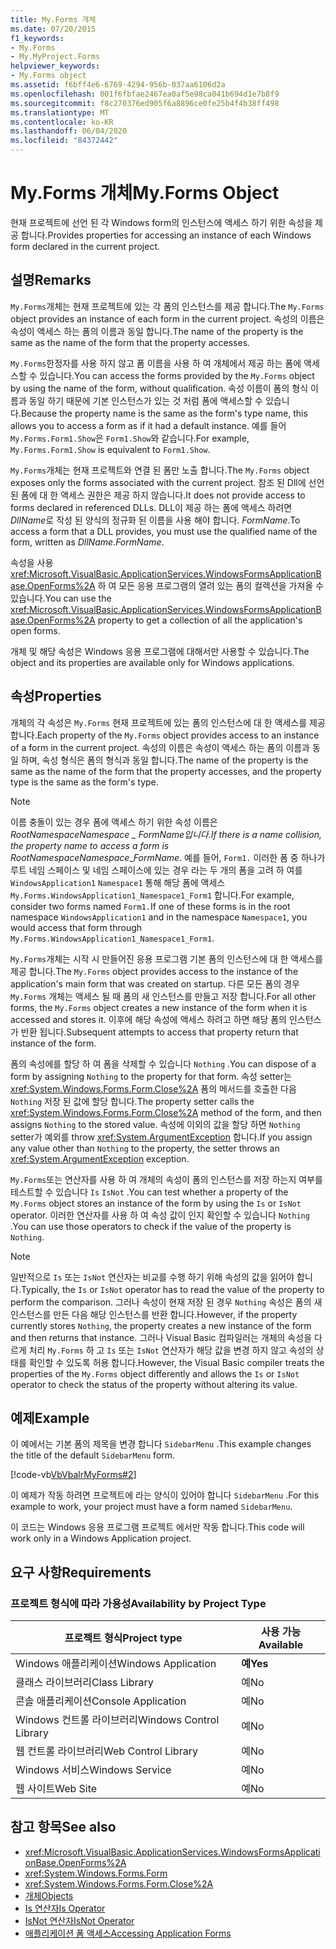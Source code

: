 ```yaml
---
title: My.Forms 개체
ms.date: 07/20/2015
f1_keywords:
- My.Forms
- My.MyProject.Forms
helpviewer_keywords:
- My.Forms object
ms.assetid: f6bff4e6-6769-4294-956b-037aa6106d2a
ms.openlocfilehash: 001f6fbfae2467ea0af5e98ca041b694d1e7b8f9
ms.sourcegitcommit: f8c270376ed905f6a8896ce0fe25b4f4b38ff498
ms.translationtype: MT
ms.contentlocale: ko-KR
ms.lasthandoff: 06/04/2020
ms.locfileid: "84372442"
---
```

# <a name="myforms-object"></a><span data-ttu-id="211f6-102">My.Forms 개체</span><span class="sxs-lookup"><span data-stu-id="211f6-102">My.Forms Object</span></span>

<span data-ttu-id="211f6-103">현재 프로젝트에 선언 된 각 Windows form의 인스턴스에 액세스 하기 위한 속성을 제공 합니다.</span><span class="sxs-lookup"><span data-stu-id="211f6-103">Provides properties for accessing an instance of each Windows form declared in the current project.</span></span>

## <a name="remarks"></a><span data-ttu-id="211f6-104">설명</span><span class="sxs-lookup"><span data-stu-id="211f6-104">Remarks</span></span>

<span data-ttu-id="211f6-105">`My.Forms`개체는 현재 프로젝트에 있는 각 폼의 인스턴스를 제공 합니다.</span><span class="sxs-lookup"><span data-stu-id="211f6-105">The `My.Forms` object provides an instance of each form in the current project.</span></span> <span data-ttu-id="211f6-106">속성의 이름은 속성이 액세스 하는 폼의 이름과 동일 합니다.</span><span class="sxs-lookup"><span data-stu-id="211f6-106">The name of the property is the same as the name of the form that the property accesses.</span></span>

<span data-ttu-id="211f6-107">`My.Forms`한정자를 사용 하지 않고 폼 이름을 사용 하 여 개체에서 제공 하는 폼에 액세스할 수 있습니다.</span><span class="sxs-lookup"><span data-stu-id="211f6-107">You can access the forms provided by the `My.Forms` object by using the name of the form, without qualification.</span></span> <span data-ttu-id="211f6-108">속성 이름이 폼의 형식 이름과 동일 하기 때문에 기본 인스턴스가 있는 것 처럼 폼에 액세스할 수 있습니다.</span><span class="sxs-lookup"><span data-stu-id="211f6-108">Because the property name is the same as the form's type name, this allows you to access a form as if it had a default instance.</span></span> <span data-ttu-id="211f6-109">예를 들어 `My.Forms.Form1.Show`은 `Form1.Show`와 같습니다.</span><span class="sxs-lookup"><span data-stu-id="211f6-109">For example, `My.Forms.Form1.Show` is equivalent to `Form1.Show`.</span></span>

<span data-ttu-id="211f6-110">`My.Forms`개체는 현재 프로젝트와 연결 된 폼만 노출 합니다.</span><span class="sxs-lookup"><span data-stu-id="211f6-110">The `My.Forms` object exposes only the forms associated with the current project.</span></span> <span data-ttu-id="211f6-111">참조 된 Dll에 선언 된 폼에 대 한 액세스 권한은 제공 하지 않습니다.</span><span class="sxs-lookup"><span data-stu-id="211f6-111">It does not provide access to forms declared in referenced DLLs.</span></span> <span data-ttu-id="211f6-112">DLL이 제공 하는 폼에 액세스 하려면 *DllName*로 작성 된 양식의 정규화 된 이름을 사용 해야 합니다. *FormName*.</span><span class="sxs-lookup"><span data-stu-id="211f6-112">To access a form that a DLL provides, you must use the qualified name of the form, written as *DllName*.*FormName*.</span></span>

<span data-ttu-id="211f6-113">속성을 사용 <xref:Microsoft.VisualBasic.ApplicationServices.WindowsFormsApplicationBase.OpenForms%2A> 하 여 모든 응용 프로그램의 열려 있는 폼의 컬렉션을 가져올 수 있습니다.</span><span class="sxs-lookup"><span data-stu-id="211f6-113">You can use the <xref:Microsoft.VisualBasic.ApplicationServices.WindowsFormsApplicationBase.OpenForms%2A> property to get a collection of all the application's open forms.</span></span>

<span data-ttu-id="211f6-114">개체 및 해당 속성은 Windows 응용 프로그램에 대해서만 사용할 수 있습니다.</span><span class="sxs-lookup"><span data-stu-id="211f6-114">The object and its properties are available only for Windows applications.</span></span>

## <a name="properties"></a><span data-ttu-id="211f6-115">속성</span><span class="sxs-lookup"><span data-stu-id="211f6-115">Properties</span></span>

<span data-ttu-id="211f6-116">개체의 각 속성은 `My.Forms` 현재 프로젝트에 있는 폼의 인스턴스에 대 한 액세스를 제공 합니다.</span><span class="sxs-lookup"><span data-stu-id="211f6-116">Each property of the `My.Forms` object provides access to an instance of a form in the current project.</span></span> <span data-ttu-id="211f6-117">속성의 이름은 속성이 액세스 하는 폼의 이름과 동일 하며, 속성 형식은 폼의 형식과 동일 합니다.</span><span class="sxs-lookup"><span data-stu-id="211f6-117">The name of the property is the same as the name of the form that the property accesses, and the property type is the same as the form's type.</span></span>

> [!NOTE]
> <span data-ttu-id="211f6-118">이름 충돌이 있는 경우 폼에 액세스 하기 위한 속성 이름은 *RootNamespace*_*Namespace* \_ *FormName*입니다.</span><span class="sxs-lookup"><span data-stu-id="211f6-118">If there is a name collision, the property name to access a form is *RootNamespace*_*Namespace*\_*FormName*.</span></span> <span data-ttu-id="211f6-119">예를 들어, `Form1.` 이러한 폼 중 하나가 루트 네임 스페이스 및 네임 스페이스에 있는 경우 라는 두 개의 폼을 고려 하 여를 `WindowsApplication1` `Namespace1` 통해 해당 폼에 액세스 `My.Forms.WindowsApplication1_Namespace1_Form1` 합니다.</span><span class="sxs-lookup"><span data-stu-id="211f6-119">For example, consider two forms named `Form1.`If one of these forms is in the root namespace `WindowsApplication1` and in the namespace `Namespace1`, you would access that form through `My.Forms.WindowsApplication1_Namespace1_Form1`.</span></span>

<span data-ttu-id="211f6-120">`My.Forms`개체는 시작 시 만들어진 응용 프로그램 기본 폼의 인스턴스에 대 한 액세스를 제공 합니다.</span><span class="sxs-lookup"><span data-stu-id="211f6-120">The `My.Forms` object provides access to the instance of the application's main form that was created on startup.</span></span> <span data-ttu-id="211f6-121">다른 모든 폼의 경우 `My.Forms` 개체는 액세스 될 때 폼의 새 인스턴스를 만들고 저장 합니다.</span><span class="sxs-lookup"><span data-stu-id="211f6-121">For all other forms, the `My.Forms` object creates a new instance of the form when it is accessed and stores it.</span></span> <span data-ttu-id="211f6-122">이후에 해당 속성에 액세스 하려고 하면 해당 폼의 인스턴스가 반환 됩니다.</span><span class="sxs-lookup"><span data-stu-id="211f6-122">Subsequent attempts to access that property return that instance of the form.</span></span>

<span data-ttu-id="211f6-123">폼의 속성에를 할당 하 여 폼을 삭제할 수 있습니다 `Nothing` .</span><span class="sxs-lookup"><span data-stu-id="211f6-123">You can dispose of a form by assigning `Nothing` to the property for that form.</span></span> <span data-ttu-id="211f6-124">속성 setter는 <xref:System.Windows.Forms.Form.Close%2A> 폼의 메서드를 호출한 다음 `Nothing` 저장 된 값에 할당 합니다.</span><span class="sxs-lookup"><span data-stu-id="211f6-124">The property setter calls the <xref:System.Windows.Forms.Form.Close%2A> method of the form, and then assigns `Nothing` to the stored value.</span></span> <span data-ttu-id="211f6-125">속성에 이외의 값을 할당 하면 `Nothing` setter가 예외를 throw <xref:System.ArgumentException> 합니다.</span><span class="sxs-lookup"><span data-stu-id="211f6-125">If you assign any value other than `Nothing` to the property, the setter throws an <xref:System.ArgumentException> exception.</span></span>

<span data-ttu-id="211f6-126">`My.Forms`또는 연산자를 사용 하 여 개체의 속성이 폼의 인스턴스를 저장 하는지 여부를 테스트할 수 있습니다 `Is` `IsNot` .</span><span class="sxs-lookup"><span data-stu-id="211f6-126">You can test whether a property of the `My.Forms` object stores an instance of the form by using the `Is` or `IsNot` operator.</span></span> <span data-ttu-id="211f6-127">이러한 연산자를 사용 하 여 속성 값이 인지 확인할 수 있습니다 `Nothing` .</span><span class="sxs-lookup"><span data-stu-id="211f6-127">You can use those operators to check if the value of the property is `Nothing`.</span></span>

> [!NOTE]
> <span data-ttu-id="211f6-128">일반적으로 `Is` 또는 `IsNot` 연산자는 비교를 수행 하기 위해 속성의 값을 읽어야 합니다.</span><span class="sxs-lookup"><span data-stu-id="211f6-128">Typically, the `Is` or `IsNot` operator has to read the value of the property to perform the comparison.</span></span> <span data-ttu-id="211f6-129">그러나 속성이 현재 저장 된 경우 `Nothing` 속성은 폼의 새 인스턴스를 만든 다음 해당 인스턴스를 반환 합니다.</span><span class="sxs-lookup"><span data-stu-id="211f6-129">However, if the property currently stores `Nothing`, the property creates a new instance of the form and then returns that instance.</span></span> <span data-ttu-id="211f6-130">그러나 Visual Basic 컴파일러는 개체의 속성을 다르게 처리 `My.Forms` 하 고 `Is` 또는 `IsNot` 연산자가 해당 값을 변경 하지 않고 속성의 상태를 확인할 수 있도록 허용 합니다.</span><span class="sxs-lookup"><span data-stu-id="211f6-130">However, the Visual Basic compiler treats the properties of the `My.Forms` object differently and allows the `Is` or `IsNot` operator to check the status of the property without altering its value.</span></span>

## <a name="example"></a><span data-ttu-id="211f6-131">예제</span><span class="sxs-lookup"><span data-stu-id="211f6-131">Example</span></span>

<span data-ttu-id="211f6-132">이 예에서는 기본 폼의 제목을 변경 합니다 `SidebarMenu` .</span><span class="sxs-lookup"><span data-stu-id="211f6-132">This example changes the title of the default `SidebarMenu` form.</span></span>

[!code-vb[VbVbalrMyForms#2](~/samples/snippets/visualbasic/VS_Snippets_VBCSharp/VbVbalrMyForms/VB/Class1.vb#2)]

<span data-ttu-id="211f6-133">이 예제가 작동 하려면 프로젝트에 라는 양식이 있어야 합니다 `SidebarMenu` .</span><span class="sxs-lookup"><span data-stu-id="211f6-133">For this example to work, your project must have a form named `SidebarMenu`.</span></span>

<span data-ttu-id="211f6-134">이 코드는 Windows 응용 프로그램 프로젝트 에서만 작동 합니다.</span><span class="sxs-lookup"><span data-stu-id="211f6-134">This code will work only in a Windows Application project.</span></span>

## <a name="requirements"></a><span data-ttu-id="211f6-135">요구 사항</span><span class="sxs-lookup"><span data-stu-id="211f6-135">Requirements</span></span>

### <a name="availability-by-project-type"></a><span data-ttu-id="211f6-136">프로젝트 형식에 따라 가용성</span><span class="sxs-lookup"><span data-stu-id="211f6-136">Availability by Project Type</span></span>

|<span data-ttu-id="211f6-137">프로젝트 형식</span><span class="sxs-lookup"><span data-stu-id="211f6-137">Project type</span></span>|<span data-ttu-id="211f6-138">사용 가능</span><span class="sxs-lookup"><span data-stu-id="211f6-138">Available</span></span>|
|---|---|
|<span data-ttu-id="211f6-139">Windows 애플리케이션</span><span class="sxs-lookup"><span data-stu-id="211f6-139">Windows Application</span></span>|<span data-ttu-id="211f6-140">**예**</span><span class="sxs-lookup"><span data-stu-id="211f6-140">**Yes**</span></span>|
|<span data-ttu-id="211f6-141">클래스 라이브러리</span><span class="sxs-lookup"><span data-stu-id="211f6-141">Class Library</span></span>|<span data-ttu-id="211f6-142">예</span><span class="sxs-lookup"><span data-stu-id="211f6-142">No</span></span>|
|<span data-ttu-id="211f6-143">콘솔 애플리케이션</span><span class="sxs-lookup"><span data-stu-id="211f6-143">Console Application</span></span>|<span data-ttu-id="211f6-144">예</span><span class="sxs-lookup"><span data-stu-id="211f6-144">No</span></span>|
|<span data-ttu-id="211f6-145">Windows 컨트롤 라이브러리</span><span class="sxs-lookup"><span data-stu-id="211f6-145">Windows Control Library</span></span>|<span data-ttu-id="211f6-146">예</span><span class="sxs-lookup"><span data-stu-id="211f6-146">No</span></span>|
|<span data-ttu-id="211f6-147">웹 컨트롤 라이브러리</span><span class="sxs-lookup"><span data-stu-id="211f6-147">Web Control Library</span></span>|<span data-ttu-id="211f6-148">예</span><span class="sxs-lookup"><span data-stu-id="211f6-148">No</span></span>|
|<span data-ttu-id="211f6-149">Windows 서비스</span><span class="sxs-lookup"><span data-stu-id="211f6-149">Windows Service</span></span>|<span data-ttu-id="211f6-150">예</span><span class="sxs-lookup"><span data-stu-id="211f6-150">No</span></span>|
|<span data-ttu-id="211f6-151">웹 사이트</span><span class="sxs-lookup"><span data-stu-id="211f6-151">Web Site</span></span>|<span data-ttu-id="211f6-152">예</span><span class="sxs-lookup"><span data-stu-id="211f6-152">No</span></span>|

## <a name="see-also"></a><span data-ttu-id="211f6-153">참고 항목</span><span class="sxs-lookup"><span data-stu-id="211f6-153">See also</span></span>

- <xref:Microsoft.VisualBasic.ApplicationServices.WindowsFormsApplicationBase.OpenForms%2A>
- <xref:System.Windows.Forms.Form>
- <xref:System.Windows.Forms.Form.Close%2A>
- [<span data-ttu-id="211f6-154">개체</span><span class="sxs-lookup"><span data-stu-id="211f6-154">Objects</span></span>](index.md)
- [<span data-ttu-id="211f6-155">Is 연산자</span><span class="sxs-lookup"><span data-stu-id="211f6-155">Is Operator</span></span>](../operators/is-operator.md)
- [<span data-ttu-id="211f6-156">IsNot 연산자</span><span class="sxs-lookup"><span data-stu-id="211f6-156">IsNot Operator</span></span>](../operators/isnot-operator.md)
- [<span data-ttu-id="211f6-157">애플리케이션 폼 액세스</span><span class="sxs-lookup"><span data-stu-id="211f6-157">Accessing Application Forms</span></span>](../../developing-apps/programming/accessing-application-forms.md)
